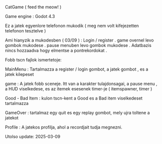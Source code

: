 CatGame (  feed the meow! )

Game engine : Godot 4.3

Ez a jatek egyenlore telefonon mukodik ( meg nem volt kifejezetten telefonon tesztelve ) 

Ami hianyzik a mukodesben ( 03/09 ) :
  Login / register .
  game overnel levo gombok mukodese .
  pause menuben levo gombok mukodese .
  Adatbazis nincs hozzaadva hogy elmentse a pontrekordokat . 

Fobb tscn fajlok ismertetoje: 

  MainMenu : Tartalmazza a register / login gombot, a jatek gombot , es a jatek kilepeset

  game : A jatek fobb sceneje. Itt van a karakter tulajdonsagai, a pause menu , a HUD viselkedese, es az itemek esesenek timer-je ( itemspawner, timer ) 

  Good - Bad Item : kulon tscn-kent a Good es a Bad item viselkedeset tartalmazza

  GameOver : tartalmaz egy quit es egy replay gombot, mely ujra toltene a jatekot 

  Profile : A jatekos profilja, ahol a recordjait tudja megnezni.


Utolso update: 2025-03-09
  
